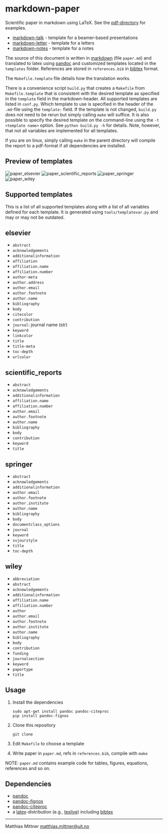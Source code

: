 # markdown-paper

Scientific paper in markdown using LaTeX. See the [pdf-directory](pdf/) for examples.

- [markdown-talk](https://github.com/ihrke/markdown-talk) - template for a beamer-based presentations
- [markdown-letter](https://github.com/ihrke/markdown-letter) - template for a letters
- [markdown-notes](https://github.com/ihrke/markdown-notes) - template for a notes

The source of this document is written in [markdown](https://daringfireball.net/projects/markdown/) (file `paper.md`) and translated to latex using [pandoc](http://pandoc.org/) and customized templates located in the `templates` folder. References are stored in `references.bib` in [bibtex](http://www.bibtex.org/) format.

The `Makefile.template` file details how the translation works. 

There is a convenience script `build.py` that creates a `Makefile` from `Makefile.template` that is consistent with the desired template as specified in the `template` field in the markdown-header. All supported templates are listed in `conf.py`.  Which template to use is specified in the header of the `.md`-file using the `template:` field. If the template is not changed, `build.py` does not need to be rerun but simply calling `make` will suffice. It is also possible to specify the desired template on the command-line using the `-t <template name>` option. See `python build.py -h` for details. Note, however, that not all variables are implemented for all templates.

If you are on linux, simply calling `make` in the parent directory will compile the report to a pdf-format if all dependencies are installed.

## Preview of templates

![paper_elsevier](pics/paper_elsevier.png)
![paper_scientific_reports](pics/paper_scientific_reports.png)
![paper_springer](pics/paper_springer.png)
![paper_wiley](pics/paper_wiley.png)

## Supported templates

This is a list of all supported templates along with a list of all variables defined for each template. It is generated using `tools/templatevar.py` and may or may not be outdated.

elsevier
--------
- `abstract`
- `acknowledgements`
- `additionalinformation`
- `affiliation`
- `affiliation.name`
- `affiliation.number`
- `author-meta`
- `author.address`
- `author.email`
- `author.footnote`
- `author.name`
- `bibliography`
- `body`
- `citecolor`
- `contribution`
- `journal`: journal name (str)
- `keyword`
- `linkcolor`
- `title`
- `title-meta`
- `toc-depth`
- `urlcolor`

scientific_reports
------------------
- `abstract`
- `acknowledgements`
- `additionalinformation`
- `affiliation.name`
- `affiliation.number`
- `author.email`
- `author.footnote`
- `author.name`
- `bibliography`
- `body`
- `contribution`
- `keyword`
- `title`

springer
--------
- `abstract`
- `acknowledgements`
- `additionalinformation`
- `author.email`
- `author.footnote`
- `author.institute`
- `author.name`
- `bibliography`
- `body`
- `documentclass_options`
- `journal`
- `keyword`
- `svjourstyle`
- `title`
- `toc-depth`

wiley
-----
- `abbreviation`
- `abstract`
- `acknowledgements`
- `additionalinformation`
- `affiliation.name`
- `affiliation.number`
- `author`
- `author.email`
- `author.footnote`
- `author.institute`
- `author.name`
- `bibliography`
- `body`
- `contribution`
- `funding`
- `journalsection`
- `keyword`
- `papertype`
- `title`

## Usage

1. Install the dependencies

    ~~~{bash}
    sudo apt-get install pandoc pandoc-citeproc
    pip install pandoc-fignos
    ~~~
2. Clone this repository

    ~~~{bash}
    git clone
    ~~~
3. Edit `Makefile` to choose a template
4. Write paper in `paper.md`, refs in `references.bib`, compile with `make`

NOTE: `paper.md` contains example code for tables, figures, equations, references and so on.


## Dependencies

- [pandoc](http://pandoc.org/)
- [pandoc-fignos](https://github.com/tomduck/pandoc-fignos)
- [pandoc-citeproc](https://github.com/jgm/pandoc-citeproc)
- a [latex](https://www.latex-project.org/)-distribution (e.g., [texlive](https://www.tug.org/texlive/)) including [bibtex](http://www.bibtex.org/)

---

Matthias Mittner <matthias.mittner@uit.no>
